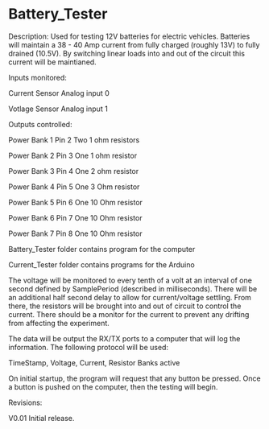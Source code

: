 Battery_Tester
==============

 Description: Used for testing 12V batteries for electric vehicles. 
 Batteries will maintain a 38 - 40 Amp current from fully charged
 (roughly 13V) to fully drained (10.5V).  By switching linear loads 
 into and out of the circuit this current will be maintianed.
 
 Inputs monitored:
 
 
 Current Sensor        Analog input 0
 
 
 Votlage Sensor        Analog input 1
 
 
 Outputs controlled:
 
 
 Power Bank 1          Pin 2
   Two 1 ohm resistors
   
   
 Power Bank 2          Pin 3
   One 1 ohm resistor
   
   
 Power Bank 3          Pin 4
   One 2 ohm resistor
   
   
 Power Bank 4          Pin 5
   One 3 Ohm resistor
   
   
 Power Bank 5          Pin 6
   One 10 Ohm resistor
   
   
 Power Bank 6          Pin 7
   One 10 Ohm resistor
   
   
 Power Bank 7          Pin 8
   One 10 Ohm resistor
   
   
 
Battery_Tester folder contains program for the computer

Current_Tester folder contains programs for the Arduino
 
 The voltage will be monitored to every tenth of a volt at an interval
 of one second defined by SamplePeriod (described in milliseconds).  There
 will be an additional half second delay to allow for current/voltage settling. 
 From there, the resistors will be brought into and out of circuit
 to control the current.  There should be a monitor for the current
 to prevent any drifting from affecting the experiment.
 
 The data will be output the RX/TX ports to a computer that will log
 the information.  The following protocol will be used:
 
 TimeStamp, Voltage, Current, Resistor Banks active
 
 On initial startup, the program will request that any button be pressed.
 Once a button is pushed on the computer, then the testing will begin.
 
 Revisions:
 
 V0.01      Initial release.
